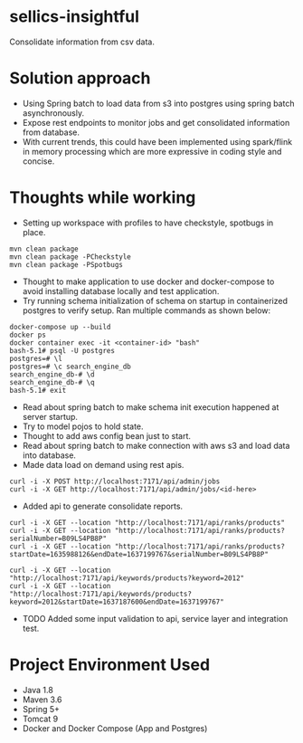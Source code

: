 # sellics-insightful

Consolidate information from csv data.

# Solution approach
- Using Spring batch to load data from s3 into postgres using spring batch asynchronously.
- Expose rest endpoints to monitor jobs and get consolidated information from database.
- With current trends, this could have been implemented using spark/flink in memory processing which are more expressive in coding style and concise.


# Thoughts while working
- Setting up workspace with profiles to have checkstyle, spotbugs in place.
```shell
mvn clean package
mvn clean package -PCheckstyle
mvn clean package -PSpotbugs

```
- Thought to make application to use docker and docker-compose to avoid installing database locally and test application.
- Try running schema initialization of schema on startup in containerized postgres to verify setup. Ran multiple commands as shown below:
```shell
docker-compose up --build
docker ps
docker container exec -it <container-id> "bash"
bash-5.1# psql -U postgres
postgres=# \l
postgres=# \c search_engine_db
search_engine_db-# \d
search_engine_db-# \q
bash-5.1# exit
```
- Read about spring batch to make schema init execution happened at server startup.
- Try to model pojos to hold state.
- Thought to add aws config bean just to start.
- Read about spring batch to make connection with aws s3 and load data into database.
- Made data load on demand using rest apis.
```shell
curl -i -X POST http://localhost:7171/api/admin/jobs
curl -i -X GET http://localhost:7171/api/admin/jobs/<id-here>
```
- Added api to generate consolidate reports.
```shell
curl -i -X GET --location "http://localhost:7171/api/ranks/products"
curl -i -X GET --location "http://localhost:7171/api/ranks/products?serialNumber=B09LS4PB8P"
curl -i -X GET --location "http://localhost:7171/api/ranks/products?startDate=1635988126&endDate=1637199767&serialNumber=B09LS4PB8P"

curl -i -X GET --location "http://localhost:7171/api/keywords/products?keyword=2012"
curl -i -X GET --location "http://localhost:7171/api/keywords/products?keyword=2012&startDate=1637187600&endDate=1637199767"
```
- TODO Added some input validation to api, service layer and integration test.


# Project Environment Used
- Java 1.8
- Maven 3.6
- Spring 5+
- Tomcat 9
- Docker and Docker Compose (App and Postgres)
